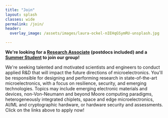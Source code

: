 ```yaml
---
title: "Join"
layout: splash
classes: wide
permalink: /join/
header:
  overlay_image: /assets/images/laura-ockel-nIEHqGSymRU-unsplash.jpg

---
```


**We're looking for a [Research Associate](https://jobs.colorado.edu/jobs/JobDetail/?jobId=55442) (postdocs included) and a [Summer Student](https://www.colorado.edu/center/nsi/employment-opportunities) to join our group!**

We're seeking talented and motivated scientists and engineers to conduct applied R&D that will impact the future directions of microelectronics. You'll be responsible for designing and performing research in state-of-the-art microelectronics, with a focus on resilience, security, and emerging technologies. Topics may include emerging electronic materials and devices, non-Von-Neumann and beyond Moore computing paradigms, heterogeneously integrated chiplets, space and edge microelectronics, AI/ML and cryptographic hardware, or hardware security and assessments. Click on the links above to apply now!

